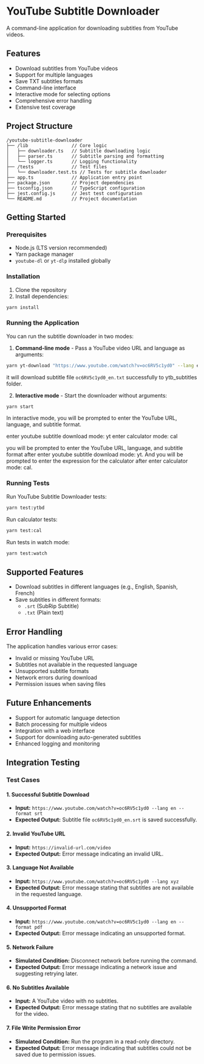 # YouTube Subtitle Downloader

A command-line application for downloading subtitles from YouTube videos.

## Features

- Download subtitles from YouTube videos
- Support for multiple languages
- Save TXT subtitles formats
- Command-line interface
- Interactive mode for selecting options
- Comprehensive error handling
- Extensive test coverage

## Project Structure

```
/youtube-subtitle-downloader
├── /lib                // Core logic
│   ├── downloader.ts   // Subtitle downloading logic
│   ├── parser.ts       // Subtitle parsing and formatting
│   └── logger.ts       // Logging functionality
├── /tests              // Test files
│   └── downloader.test.ts // Tests for subtitle downloader
├── app.ts              // Application entry point
├── package.json        // Project dependencies
├── tsconfig.json       // TypeScript configuration
├── jest.config.js      // Jest test configuration
└── README.md           // Project documentation
```

## Getting Started

### Prerequisites

- Node.js (LTS version recommended)
- Yarn package manager
- `youtube-dl` or `yt-dlp` installed globally

### Installation

1. Clone the repository
2. Install dependencies:

```bash
yarn install
```

### Running the Application

You can run the subtitle downloader in two modes:

1. **Command-line mode** - Pass a YouTube video URL and language as arguments:

```bash
yarn yt-download "https://www.youtube.com/watch?v=oc6RV5c1yd0" --lang en --format txt
```

it will download subtitle file `oc6RV5c1yd0_en.txt` successfully to ytb_subtitles folder.



2. **Interactive mode** - Start the downloader without arguments:

```bash
yarn start
```

In interactive mode, you will be prompted to enter the YouTube URL, language, and subtitle format.

enter youtube subtitle download mode: yt
enter calculator mode: cal

you will be prompted to enter the YouTube URL, language, and subtitle format after enter youtube subtitle download mode: yt.
And you will be prompted to enter the expression for the calculator after enter calculator mode: cal.



### Running Tests

Run YouTube Subtitle Downloader tests:

```bash
yarn test:ytbd
```

Run calculator tests:

```bash
yarn test:cal
```

Run tests in watch mode:

```bash
yarn test:watch
```

## Supported Features

- Download subtitles in different languages (e.g., English, Spanish, French)
- Save subtitles in different formats:
  - `.srt` (SubRip Subtitle)
  - `.txt` (Plain text)

## Error Handling

The application handles various error cases:
- Invalid or missing YouTube URL
- Subtitles not available in the requested language
- Unsupported subtitle formats
- Network errors during download
- Permission issues when saving files

## Future Enhancements

- Support for automatic language detection
- Batch processing for multiple videos
- Integration with a web interface
- Support for downloading auto-generated subtitles
- Enhanced logging and monitoring

## Integration Testing

### Test Cases

#### 1. Successful Subtitle Download
- **Input:** `https://www.youtube.com/watch?v=oc6RV5c1yd0 --lang en --format srt`
- **Expected Output:** Subtitle file `oc6RV5c1yd0_en.srt` is saved successfully.

#### 2. Invalid YouTube URL
- **Input:** `https://invalid-url.com/video`
- **Expected Output:** Error message indicating an invalid URL.

#### 3. Language Not Available
- **Input:** `https://www.youtube.com/watch?v=oc6RV5c1yd0 --lang xyz`
- **Expected Output:** Error message stating that subtitles are not available in the requested language.

#### 4. Unsupported Format
- **Input:** `https://www.youtube.com/watch?v=oc6RV5c1yd0 --lang en --format pdf`
- **Expected Output:** Error message indicating an unsupported format.

#### 5. Network Failure
- **Simulated Condition:** Disconnect network before running the command.
- **Expected Output:** Error message indicating a network issue and suggesting retrying later.

#### 6. No Subtitles Available
- **Input:** A YouTube video with no subtitles.
- **Expected Output:** Error message stating that no subtitles are available for the video.

#### 7. File Write Permission Error
- **Simulated Condition:** Run the program in a read-only directory.
- **Expected Output:** Error message indicating that subtitles could not be saved due to permission issues.

